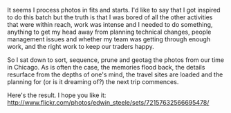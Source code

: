 <!--
.. title: Our Chicago video and photos are up
.. slug: 20111113our-chicago-video-and-photos-are-up
.. date: 2011/11/13 06:38:47
.. spellcheck_exceptions: 
.. tags: Photography, Travel
.. link: 
.. description: 
-->


It seems I process photos in fits and starts. I'd like to say that I got inspired to do this batch but the truth is that I was bored of all the other activities that were within reach, work was intense and I needed to do something, anything to get my head away from planning technical changes, people management issues and whether my team was getting through enough work, and the right work to keep our traders happy.

So I sat down to sort, sequence, prune and geotag the photos from our time in Chicago. As is often the case, the memories flood back, the details resurface from the depths of one's mind, the travel sites are loaded and the planning for (or is it dreaming of?) the next trip commences.

Here's the result. I hope you like it: <http://www.flickr.com/photos/edwin_steele/sets/72157632566695478/>

